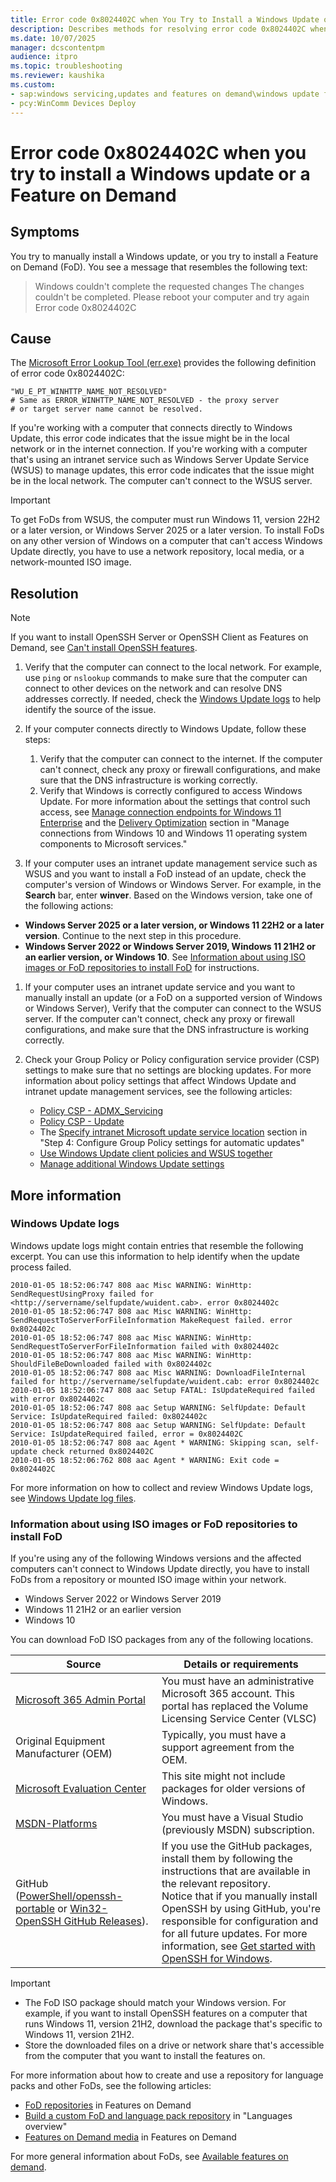 ```yaml
---
title: Error code 0x8024402C when You Try to Install a Windows Update or a Feature on Demand
description: Describes methods for resolving error code 0x8024402C when you install a Windows update or a Feature on Demand.
ms.date: 10/07/2025
manager: dcscontentpm
audience: itpro
ms.topic: troubleshooting
ms.reviewer: kaushika
ms.custom:
- sap:windows servicing,updates and features on demand\windows update fails - installation stops with error
- pcy:WinComm Devices Deploy
---
```


# Error code 0x8024402C when you try to install a Windows update or a Feature on Demand

## Symptoms

You try to manually install a Windows update, or you try to install a Feature on Demand (FoD). You see a message that resembles the following text:

> Windows couldn't complete the requested changes
> The changes couldn't be completed. Please reboot your computer and try again
> Error code 0x8024402C

## Cause

The [Microsoft Error Lookup Tool (err.exe)](https://www.microsoft.com/download/details.aspx?id=100432&msockid=36aa9a75ec446e9e33dd8ee0ed136f37) provides the following definition of error code 0x8024402C:

   ```output
   "WU_E_PT_WINHTTP_NAME_NOT_RESOLVED"
   # Same as ERROR_WINHTTP_NAME_NOT_RESOLVED - the proxy server
   # or target server name cannot be resolved.
   ```

If you're working with a computer that connects directly to Windows Update, this error code indicates that the issue might be in the local network or in the internet connection. If you're working with a computer that's using an intranet service such as Windows Server Update Service (WSUS) to manage updates, this error code indicates that the issue might be in the local network. The computer can't connect to the WSUS server.

> [!IMPORTANT]  
> To get FoDs from WSUS, the computer must run Windows 11, version 22H2 or a later version, or Windows Server 2025 or a later version. To install FoDs on any other version of Windows on a computer that can't access Windows Update directly, you have to use a network repository, local media, or a network-mounted ISO image.

## Resolution

> [!NOTE]  
> If you want to install OpenSSH Server or OpenSSH Client as Features on Demand, see [Can't install OpenSSH features](../system-management-components/cant-install-openssh-features.md).

1. Verify that the computer can connect to the local network. For example, use `ping` or `nslookup` commands to make sure that the computer can connect to other devices on the network and can resolve DNS addresses correctly. If needed, check the [Windows Update logs](#windows-update-logs) to help identify the source of the issue.

1. If your computer connects directly to Windows Update, follow these steps:

   1. Verify that the computer can connect to the internet. If the computer can't connect, check any proxy or firewall configurations, and make sure that the DNS infrastructure is working correctly.
   1. Verify that Windows is correctly configured to access Windows Update. For more information about the settings that control such access, see [Manage connection endpoints for Windows 11 Enterprise](/windows/privacy/manage-windows-11-endpoints) and the [Delivery Optimization](/windows/privacy/manage-connections-from-windows-operating-system-components-to-microsoft-services#28-delivery-optimization) section in "Manage connections from Windows 10 and Windows 11 operating system components to Microsoft services."

1. If your computer uses an intranet update management service such as WSUS and you want to install a FoD instead of an update, check the computer's version of Windows or Windows Server. For example, in the **Search** bar, enter **winver**. Based on the Windows version, take one of the following actions:

- **Windows Server 2025 or a later version, or Windows 11 22H2 or a later version**. Continue to the next step in this procedure.
- **Windows Server 2022 or Windows Server 2019, Windows 11 21H2 or an earlier version, or Windows 10**. See [Information about using ISO images or FoD repositories to install FoD](#information-about-using-iso-images-or-fod-repositories-to-install-fod) for instructions.

1. If your computer uses an intranet update service and you want to manually install an update (or a FoD on a supported version of Windows or Windows Server), Verify that the computer can connect to the WSUS server. If the computer can't connect, check any proxy or firewall configurations, and make sure that the DNS infrastructure is working correctly.

1. Check your Group Policy or Policy configuration service provider (CSP) settings to make sure that no settings are blocking updates. For more information about policy settings that affect Windows Update and intranet update management services, see the following articles:

   - [Policy CSP - ADMX_Servicing](/windows/client-management/mdm/policy-csp-admx-servicing)
   - [Policy CSP - Update](/windows/client-management/mdm/policy-csp-update)
   - The [Specify intranet Microsoft update service location](/windows-server/administration/windows-server-update-services/deploy/4-configure-group-policy-settings-for-automatic-updates#specify-intranet-microsoft-update-service-location) section in "Step 4: Configure Group Policy settings for automatic updates"
   - [Use Windows Update client policies and WSUS together](/windows/deployment/update/wufb-wsus)
   - [Manage additional Windows Update settings](/windows/deployment/update/waas-wu-settings)

## More information

### Windows Update logs

Windows update logs might contain entries that resemble the following excerpt. You can use this information to help identify when the update process failed.

   ```output
   2010-01-05 18:52:06:747 808 aac Misc WARNING: WinHttp: SendRequestUsingProxy failed for <http://servername/selfupdate/wuident.cab>. error 0x8024402c
   2010-01-05 18:52:06:747 808 aac Misc WARNING: WinHttp: SendRequestToServerForFileInformation MakeRequest failed. error 0x8024402c
   2010-01-05 18:52:06:747 808 aac Misc WARNING: WinHttp: SendRequestToServerForFileInformation failed with 0x8024402c
   2010-01-05 18:52:06:747 808 aac Misc WARNING: WinHttp: ShouldFileBeDownloaded failed with 0x8024402c
   2010-01-05 18:52:06:747 808 aac Misc WARNING: DownloadFileInternal failed for http://servername/selfupdate/wuident.cab: error 0x8024402c
   2010-01-05 18:52:06:747 808 aac Setup FATAL: IsUpdateRequired failed with error 0x8024402c
   2010-01-05 18:52:06:747 808 aac Setup WARNING: SelfUpdate: Default Service: IsUpdateRequired failed: 0x8024402c
   2010-01-05 18:52:06:747 808 aac Setup WARNING: SelfUpdate: Default Service: IsUpdateRequired failed, error = 0x8024402C
   2010-01-05 18:52:06:747 808 aac Agent * WARNING: Skipping scan, self-update check returned 0x8024402C
   2010-01-05 18:52:06:762 808 aac Agent * WARNING: Exit code = 0x8024402C
   ```

For more information on how to collect and review Windows Update logs, see [Windows Update log files](/windows/deployment/update/windows-update-logs).

### Information about using ISO images or FoD repositories to install FoD

If you're using any of the following Windows versions and the affected computers can't connect to Windows Update directly, you have to install FoDs from a repository or mounted ISO image within your network.

- Windows Server 2022 or Windows Server 2019
- Windows 11 21H2 or an earlier version
- Windows 10

You can download FoD ISO packages from any of the following locations.

| Source | Details or requirements |
| - | - |
| [Microsoft 365 Admin Portal](https://admin.microsoft.com/adminportal) | You must have an administrative Microsoft 365 account. This portal has replaced the Volume Licensing Service Center (VLSC) |
| Original Equipment Manufacturer (OEM) | Typically, you must have a support agreement from the OEM. |
| [Microsoft Evaluation Center](https://www.microsoft.com/evalcenter) | This site might not include packages for older versions of Windows. |
| [MSDN-Platforms](https://visualstudio.microsoft.com/msdn-platforms/) | You must have a Visual Studio (previously MSDN) subscription. |
| GitHub ([PowerShell/openssh-portable](https://github.com/PowerShell/openssh-portable) or [Win32-OpenSSH GitHub Releases](https://github.com/PowerShell/Win32-OpenSSH/releases)). | If you use the GitHub packages, install them by following the instructions that are available in the relevant repository.<br />Notice that if you manually install OpenSSH by using GitHub, you're responsible for configuration and for all future updates. For more information, see [Get started with OpenSSH for Windows](/windows-server/administration/openssh/openssh_install_firstuse). |

> [!IMPORTANT]  
>
> - The FoD ISO package should match your Windows version. For example, if you want to install OpenSSH features on a computer that runs Windows 11, version 21H2, download the package that's specific to Windows 11, version 21H2.
> - Store the downloaded files on a drive or network share that's accessible from the computer that you want to install the features on.

For more information about how to create and use a repository for language packs and other FoDs, see the following articles:

- [FoD repositories](/windows-hardware/manufacture/desktop/features-on-demand-v2--capabilities#FoD-repositories) in Features on Demand
- [Build a custom FoD and language pack repository](/windows-hardware/manufacture/desktop/languages-overview?view=windows-11&preserve-view=true#build-a-custom-FoD-and-language-pack-repository) in "Languages overview"
- [Features on Demand media](/windows-hardware/manufacture/desktop/features-on-demand-v2--capabilities#features-on-demand-media) in Features on Demand

For more general information about FoDs, see [Available features on demand](/windows-hardware/manufacture/desktop/features-on-demand-non-language-FoD).
